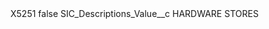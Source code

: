 <?xml version="1.0" encoding="UTF-8"?>
<CustomMetadata xmlns="http://soap.sforce.com/2006/04/metadata" xmlns:xsi="http://www.w3.org/2001/XMLSchema-instance" xmlns:xsd="http://www.w3.org/2001/XMLSchema">
    <label>X5251</label>
    <protected>false</protected>
    <values>
        <field>SIC_Descriptions_Value__c</field>
        <value xsi:type="xsd:string">HARDWARE STORES</value>
    </values>
</CustomMetadata>
